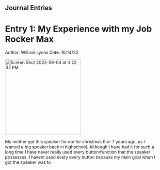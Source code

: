 ## Journal Entries

# Entry 1: My Experience with my Job Rocker Max
Author: William Lyons
Date: 10/14/22



<img width="250" alt="Screen Shot 2022-09-04 at 4 22 37 PM" src="https://user-images.githubusercontent.com/92234942/195968440-bb12b841-e4cc-4f2d-8bc6-13af818ba5da.jpg">

My mother got this speaker for me for christmas 6 or 7 years ago, as I wanted a big speaker back in highschool. Although I have had it for such a long time I have never really used every button/function that the speaker possesses. I havent used every every button because my main goal when I got the speaker was to 





